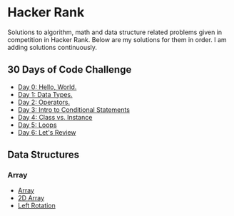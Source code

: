 # **Hacker Rank**

Solutions to algorithm, math and data structure related problems given in competition in 
Hacker Rank. Below are my solutions for them in order. I am adding solutions continuously. 

## 30 Days of Code Challenge
* [Day 0: Hello, World.](https://github.com/FarruhHabibullaev/hackerrank/blob/master/src/codechallenge/HelloWorld.java)
* [Day 1: Data Types.](https://github.com/FarruhHabibullaev/hackerrank/blob/master/src/codechallenge/DataType.java)
* [Day 2: Operators.](https://github.com/FarruhHabibullaev/hackerrank/blob/master/src/codechallenge/Operation.java)
* [Day 3: Intro to Conditional Statements](https://github.com/FarruhHabibullaev/hackerrank/blob/master/src/codechallenge/ConditionStatements.java)
* [Day 4: Class vs. Instance](https://github.com/FarruhHabibullaev/hackerrank/blob/master/src/codechallenge/ClassVSInstance.java)
* [Day 5: Loops](https://github.com/FarruhHabibullaev/hackerrank/blob/master/src/codechallenge/Loops.java)
* [Day 6: Let's Review](https://github.com/FarruhHabibullaev/hackerrank/blob/master/src/codechallenge/LetsReview.java)
## Data Structures
### Array
* [Array](https://github.com/FarruhHabibullaev/hackerrank/blob/master/src/datastructures/array/Arrays.java)
* [2D Array](https://github.com/FarruhHabibullaev/hackerrank/blob/master/src/datastructures/array/Arrays2D.java)
* [Left Rotation](https://github.com/FarruhHabibullaev/hackerrank/blob/master/src/datastructures/array/LeftRotation.java)
